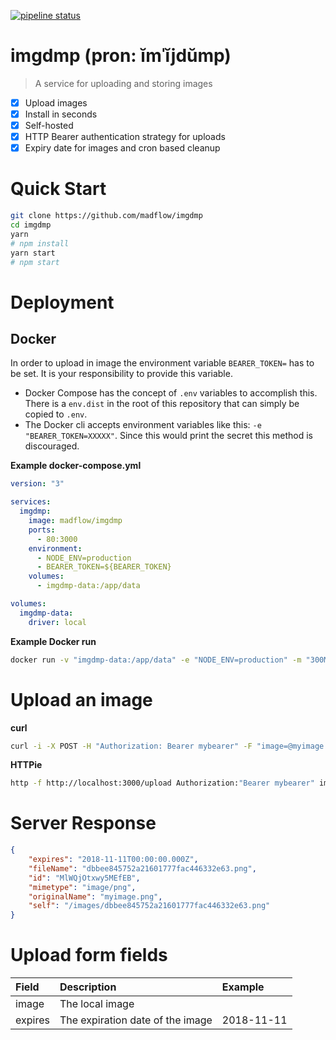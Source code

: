 [![pipeline status](https://gitlab.com/madflow/imgdmp/badges/master/pipeline.svg)](https://gitlab.com/madflow/imgdmp/commits/master)

# imgdmp (pron: ĭmˈĭjdŭmp)

> A service for uploading and storing images

* [x] Upload images
* [x] Install in seconds
* [x] Self-hosted
* [x] HTTP Bearer authentication strategy for uploads
* [x] Expiry date for images and cron based cleanup

# Quick Start 

```ZSH
git clone https://github.com/madflow/imgdmp
cd imgdmp
yarn
# npm install
yarn start
# npm start
```

# Deployment

## Docker

In order to upload in image the environment variable ```BEARER_TOKEN=``` has to be set. It is your responsibility to provide this variable.

* Docker Compose has the concept of ```.env``` variables to accomplish this. There is a ```env.dist``` in the root of this repository that can simply be copied to ```.env```.
* The Docker cli accepts environment variables like this: ```-e "BEARER_TOKEN=XXXXX"```. Since this would print the secret this method is discouraged.

**Example docker-compose.yml**

```YAML
version: "3"

services:
  imgdmp: 
    image: madflow/imgdmp
    ports: 
      - 80:3000
    environment:
      - NODE_ENV=production
      - BEARER_TOKEN=${BEARER_TOKEN}
    volumes:
      - imgdmp-data:/app/data

volumes:
  imgdmp-data:
    driver: local
```


**Example Docker run**
```BASH
docker run -v "imgdmp-data:/app/data" -e "NODE_ENV=production" -m "300M" --memory-swap "1G" -p "3000:3000" madflow/imgdmp
```

# Upload an image

**curl**

```ZSH
curl -i -X POST -H "Authorization: Bearer mybearer" -F "image=@myimage.png" http://127.0.0.1:3000/upload/
```

**HTTPie**

```ZSH
http -f http://localhost:3000/upload Authorization:"Bearer mybearer" image@myimage.png
```

# Server Response

```JSON
{
    "expires": "2018-11-11T00:00:00.000Z",
    "fileName": "dbbee845752a21601777fac446332e63.png",
    "id": "MlWQjOtxwy5MEfEB",
    "mimetype": "image/png",
    "originalName": "myimage.png",
    "self": "/images/dbbee845752a21601777fac446332e63.png"
}
```

# Upload form fields

| Field   |     Description      |  Example |
|:----------|:-------------|:------|
| image |  The local image ||
| expires |   The expiration date of the image   |   2018-11-11 |